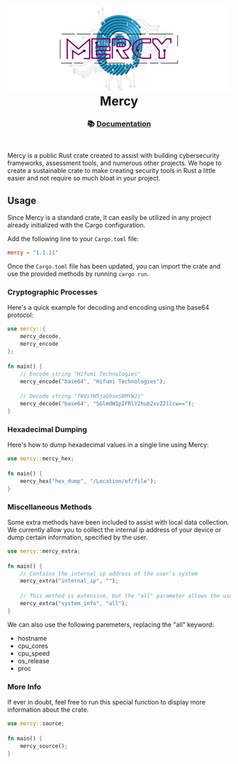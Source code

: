 <h1 align="center">
    <img src="assets/mercy_banner_v1.png" />
    <br />
    Mercy
</h1>

<h3 align="center">
    📚 <a href="https://docs.rs/mercy/latest/mercy/">Documentation</a>
</h3>
<br>

Mercy is a public Rust crate created to assist with building cybersecurity frameworks, assessment tools, and numerous other projects. We hope to create a sustainable crate to make creating security tools in Rust a little easier and not require so much bloat in your project.

## Usage
Since Mercy is a standard crate, it can easily be utilized in any project already initialized with the Cargo configuration.

Add the following line to your `Cargo.toml` file:
```toml
mercy = "1.1.11"
```

Once the `Cargo.toml` file has been updated, you can import the crate and use the provided methods by running `cargo run`.

### Cryptographic Processes
Here's a quick example for decoding and encoding using the base64 protocol:
```rust
use mercy::{
    mercy_decode,
    mercy_encode
};

fn main() {
    // Encode string "Hifumi Technologies"
    mercy_encode("base64", "Hifumi Technologies");
    
    // Decode string "TWVsYW5jaG9seSBMYWJz"
    mercy_decode("base64", "SGlmdW1pIFRlY2hub2xvZ2llcw==");
}
```

### Hexadecimal Dumping
Here's how to dump hexadecimal values in a single line using Mercy:
```rust
use mercy::mercy_hex;

fn main() {
    mercy_hex("hex_dump", "/Location/of/file");
}
```

### Miscellaneous Methods
Some extra methods have been included to assist with local data collection. We currently allow you to collect the internal ip address of your device or dump certain information, specified by the user.
```rust
use mercy::mercy_extra;

fn main() {
    // Contains the internal ip address of the user's system
    mercy_extra("internal_ip", "");

    // This method is extensive, but the "all" parameter allows the user to dump everything we have set in Mercy
    mercy_extra("system_info", "all");
}
```
We can also use the following paremeters, replacing the "all" keyword:

- hostname
- cpu_cores
- cpu_speed
- os_release
- proc

### More Info
If ever in doubt, feel free to run this special function to display more information about the crate.
```rust
use mercy::source;

fn main() {
    mercy_source();
}
```